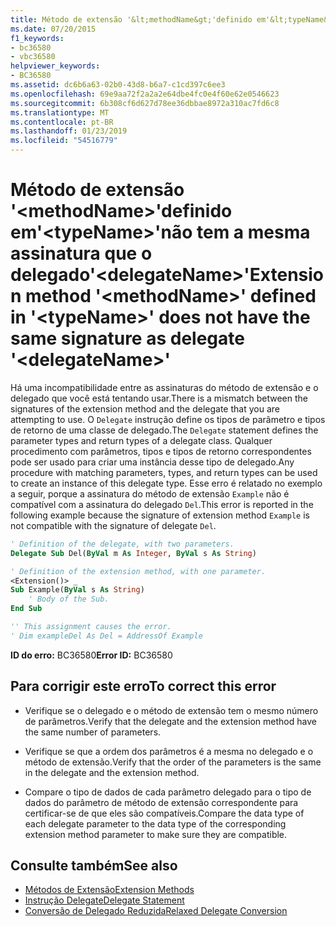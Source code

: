```yaml
---
title: Método de extensão '&lt;methodName&gt;'definido em'&lt;typeName&gt;'não tem a mesma assinatura que o delegado'&lt;delegateName&gt;'
ms.date: 07/20/2015
f1_keywords:
- bc36580
- vbc36580
helpviewer_keywords:
- BC36580
ms.assetid: dc6b6a63-02b0-43d8-b6a7-c1cd397c6ee3
ms.openlocfilehash: 69e9aa72f2a2a2e64dbe4fc0e4f60e62e0546623
ms.sourcegitcommit: 6b308cf6d627d78ee36dbbae8972a310ac7fd6c8
ms.translationtype: MT
ms.contentlocale: pt-BR
ms.lasthandoff: 01/23/2019
ms.locfileid: "54516779"
---
```

# <a name="extension-method-ltmethodnamegt-defined-in-lttypenamegt-does-not-have-the-same-signature-as-delegate-ltdelegatenamegt"></a><span data-ttu-id="9d043-102">Método de extensão '&lt;methodName&gt;'definido em'&lt;typeName&gt;'não tem a mesma assinatura que o delegado'&lt;delegateName&gt;'</span><span class="sxs-lookup"><span data-stu-id="9d043-102">Extension method '&lt;methodName&gt;' defined in '&lt;typeName&gt;' does not have the same signature as delegate '&lt;delegateName&gt;'</span></span>
<span data-ttu-id="9d043-103">Há uma incompatibilidade entre as assinaturas do método de extensão e o delegado que você está tentando usar.</span><span class="sxs-lookup"><span data-stu-id="9d043-103">There is a mismatch between the signatures of the extension method and the delegate that you are attempting to use.</span></span> <span data-ttu-id="9d043-104">O `Delegate` instrução define os tipos de parâmetro e tipos de retorno de uma classe de delegado.</span><span class="sxs-lookup"><span data-stu-id="9d043-104">The `Delegate` statement defines the parameter types and return types of a delegate class.</span></span> <span data-ttu-id="9d043-105">Qualquer procedimento com parâmetros, tipos e tipos de retorno correspondentes pode ser usado para criar uma instância desse tipo de delegado.</span><span class="sxs-lookup"><span data-stu-id="9d043-105">Any procedure with matching parameters, types, and return types can be used to create an instance of this delegate type.</span></span> <span data-ttu-id="9d043-106">Esse erro é relatado no exemplo a seguir, porque a assinatura do método de extensão `Example` não é compatível com a assinatura do delegado `Del`.</span><span class="sxs-lookup"><span data-stu-id="9d043-106">This error is reported in the following example because the signature of extension method `Example` is not compatible with the signature of delegate `Del`.</span></span>  
  
```vb  
' Definition of the delegate, with two parameters.  
Delegate Sub Del(ByVal m As Integer, ByVal s As String)  
```  
  
```vb  
' Definition of the extension method, with one parameter.  
<Extension()> _  
Sub Example(ByVal s As String)  
    ' Body of the Sub.  
End Sub  
```  
  
```vb  
'' This assignment causes the error.  
' Dim exampleDel As Del = AddressOf Example  
```  
  
 <span data-ttu-id="9d043-107">**ID do erro:** BC36580</span><span class="sxs-lookup"><span data-stu-id="9d043-107">**Error ID:** BC36580</span></span>  
  
## <a name="to-correct-this-error"></a><span data-ttu-id="9d043-108">Para corrigir este erro</span><span class="sxs-lookup"><span data-stu-id="9d043-108">To correct this error</span></span>  
  
-   <span data-ttu-id="9d043-109">Verifique se o delegado e o método de extensão tem o mesmo número de parâmetros.</span><span class="sxs-lookup"><span data-stu-id="9d043-109">Verify that the delegate and the extension method have the same number of parameters.</span></span>  
  
-   <span data-ttu-id="9d043-110">Verifique se que a ordem dos parâmetros é a mesma no delegado e o método de extensão.</span><span class="sxs-lookup"><span data-stu-id="9d043-110">Verify that the order of the parameters is the same in the delegate and the extension method.</span></span>  
  
-   <span data-ttu-id="9d043-111">Compare o tipo de dados de cada parâmetro delegado para o tipo de dados do parâmetro de método de extensão correspondente para certificar-se de que eles são compatíveis.</span><span class="sxs-lookup"><span data-stu-id="9d043-111">Compare the data type of each delegate parameter to the data type of the corresponding extension method parameter to make sure they are compatible.</span></span>  
  
## <a name="see-also"></a><span data-ttu-id="9d043-112">Consulte também</span><span class="sxs-lookup"><span data-stu-id="9d043-112">See also</span></span>
- [<span data-ttu-id="9d043-113">Métodos de Extensão</span><span class="sxs-lookup"><span data-stu-id="9d043-113">Extension Methods</span></span>](../../visual-basic/programming-guide/language-features/procedures/extension-methods.md)
- [<span data-ttu-id="9d043-114">Instrução Delegate</span><span class="sxs-lookup"><span data-stu-id="9d043-114">Delegate Statement</span></span>](../../visual-basic/language-reference/statements/delegate-statement.md)
- [<span data-ttu-id="9d043-115">Conversão de Delegado Reduzida</span><span class="sxs-lookup"><span data-stu-id="9d043-115">Relaxed Delegate Conversion</span></span>](../../visual-basic/programming-guide/language-features/delegates/relaxed-delegate-conversion.md)
